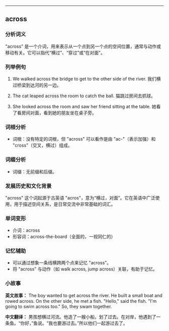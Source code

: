 
---------------
## across
### 分析词义
"across" 是一个介词，用来表示从一个点到另一个点的空间位置，通常与动作或移动有关。它可以指代“横过”、“穿过”或“在对面”。

### 列举例句
1. We walked across the bridge to get to the other side of the river.
   我们横过桥梁到达河的另一边。

2. The cat leaped across the room to catch the ball.
   猫跳过房间去抓球。

3. She looked across the room and saw her friend sitting at the table.
   她看了看房间对面，看到她的朋友坐在桌子旁。

### 词根分析
- 词根：没有特定的词根，但 "across" 可以看作是由 "ac-"（表示加强）和 "cross"（交叉，横过）组成。

### 词缀分析
- 词缀：无前缀和后缀。

### 发展历史和文化背景
"across" 这个词起源于古英语 "acros"，意为“横过，对面”。它在英语中广泛使用，用于描述空间关系，是日常交流中非常基础的词汇。

### 单词变形
- 介词：across
- 形容词：across-the-board（全面的，一视同仁的）

### 记忆辅助
- 可以通过想象一条线横跨两个点来记忆 "across"。
- 将 "across" 与动作（如 walk across, jump across）关联，有助于记忆。

### 小故事
**英文故事：**
The boy wanted to get across the river. He built a small boat and rowed across. On the other side, he met a fish. "Hello," said the fish. "I'm going to swim across too." So, they swam together.

**中文翻译：**
男孩想横过河流。他造了一艘小船，划了过去。在对岸，他遇到了一条鱼。“你好，”鱼说。“我也要游过去。”所以他们一起游过去了。

